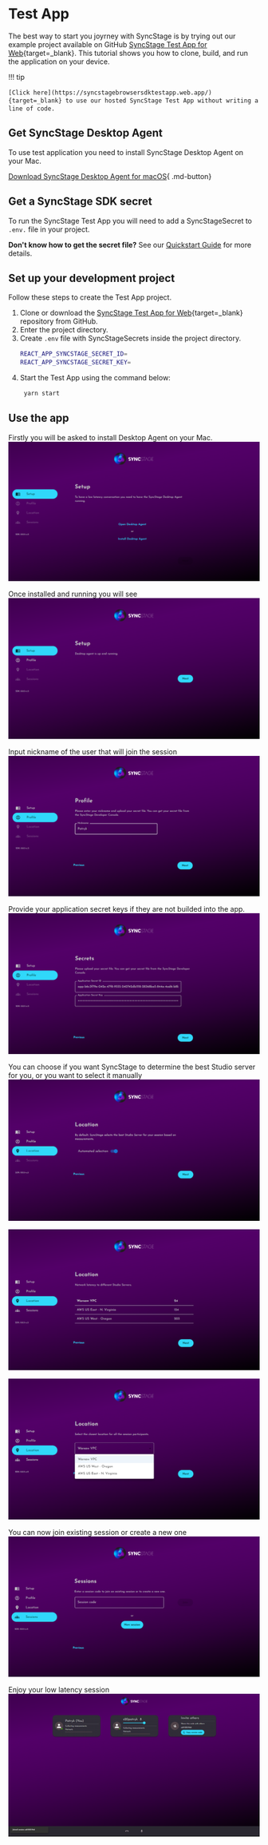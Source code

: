 # Test App

The best way to start you joyrney with SyncStage is by trying out our example project available on GitHub [SyncStage Test App for Web](https://github.com/opensesamemedia/syncstage-sdk-npm-package-tester){target=_blank}.
This tutorial shows you how to clone, build, and run the application on your device.

!!! tip

    [Click here](https://syncstagebrowsersdktestapp.web.app/){target=_blank} to use our hosted SyncStage Test App without writing a line of code.


## Get SyncStage Desktop Agent

To use test application you need to install SyncStage Desktop Agent on your Mac.

[Download SyncStage Desktop Agent for macOS](https://syncstage.s3.amazonaws.com/Agent/SyncStageAgent_1.0.0.dmg){ .md-button}

## Get a SyncStage SDK secret
To run the SyncStage Test App you will need to add a SyncStageSecret to `.env.` file in your project.

**Don't know how to get the secret file?** See our [Quickstart Guide](quickstart.md) for more details.


## Set up your development project
Follow these steps to create the Test App project.

1. Clone or download the [SyncStage Test App for Web](https://github.com/opensesamemedia/syncstage-sdk-npm-package-tester){target=_blank} repository from GitHub.
2. Enter the project directory.
3. Create `.env` file with SyncStageSecrets inside the project directory.
    ```bash
    REACT_APP_SYNCSTAGE_SECRET_ID=
    REACT_APP_SYNCSTAGE_SECRET_KEY=
    ```
4. Start the Test App using the command below:
   ```bash
    yarn start
   ```

## Use the app

Firstly you will be asked to install Desktop Agent on your Mac.
![alt Install Desktop Agent](../assets/browser/setup-1.png "Install Desktop Agent")

Once installed and running you will see
![alt Install Desktop Agent Installed](../assets/browser/setup-2.png "Install Desktop Agent Installed")

Input nickname of the user that will join the session
![alt Nickname](../assets/browser/profile.png "Nickname")

Provide your application secret keys if they are not builded into the app.
![alt Nickname](../assets/browser/secrets.png "Secrets")


You can choose if you want SyncStage to determine the best Studio server for you, or you want to select it manually
![alt Nickname](../assets/browser/location-selection.png "Location selection")

![alt Nickname](../assets/browser/location-auto.png "Location selection")

![alt Nickname](../assets/browser/location-manual.png "Location selection")

You can now join existing session or create a new one
![alt Nickname](../assets/browser/join-or-create.png "Join or create")


Enjoy your low latency session
![alt Nickname](../assets/browser/session.png "Session")